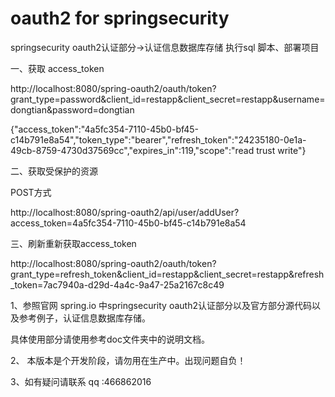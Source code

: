 # oauth2 for springsecurity
springsecurity  oauth2认证部分->认证信息数据库存储
执行sql 脚本、部署项目

一、获取  access_token
 
 http://localhost:8080/spring-oauth2/oauth/token?grant_type=password&client_id=restapp&client_secret=restapp&username=dongtian&password=dongtian
 
 {"access_token":"4a5fc354-7110-45b0-bf45-c14b791e8a54","token_type":"bearer","refresh_token":"24235180-0e1a-49cb-8759-4730d37569cc","expires_in":119,"scope":"read trust write"}
 
二、获取受保护的资源

POST方式

http://localhost:8080/spring-oauth2/api/user/addUser?access_token=4a5fc354-7110-45b0-bf45-c14b791e8a54

三、刷新重新获取access_token
 
http://localhost:8080/spring-oauth2/oauth/token?grant_type=refresh_token&client_id=restapp&client_secret=restapp&refresh_token=7ac7940a-d29d-4a4c-9a47-25a2167c8c49



1、参照官网 spring.io 中springsecurity oauth2认证部分以及官方部分源代码以及参考例子，认证信息数据库存储。

具体使用部分请使用参考doc文件夹中的说明文档。

2、 本版本是个开发阶段，请勿用在生产中。出现问题自负！

3、如有疑问请联系 qq :466862016

